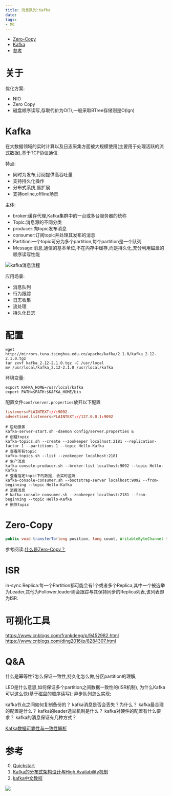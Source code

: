 ```yaml
---
title: 消息队列:Kafka
date: 
tags:
- MQ
---
```

<!-- TOC -->

- [Zero-Copy](#zero-copy)
- [Kafka](#kafka)
- [参考](#参考)

<!-- /TOC -->

# 关于

优化方案:

* NIO
* Zero Copy
* 磁盘顺序读写,存取代价为O(1),一般采取BTree存储则是O(lgn)

# Kafka

在大数据领域的实时计算以及日志采集方面被大规模使用(主要用于处理活跃的流式数据),基于TCP协议通信.

特点:

* 同时为发布,订阅提供高吞吐量
* 支持持久化操作
* 分布式系统,易扩展
* 支持online,offline场景

主体:

* broker:缓存代理,Kafka集群中的一台或多台服务器的统称
* Topic:消息源的不同分类
* producer:向topic发布消息
* consumer:订阅topic并处理其发布的消息
* Partition:一个topic可分为多个partition,每个partition是一个队列
* Message:消息,通信的基本单位,不在内存中缓存,而是持久化,充分利用磁盘的顺序读写性能

![kafka消息流程](https://raw.githubusercontent.com/LuVx21/doc/master/source/_posts/99.img/kafka_msg.png)

应用场景:

* 消息队列
* 行为跟踪
* 日志收集
* 流处理
* 持久化日志

# 配置
```shell
wget http://mirrors.tuna.tsinghua.edu.cn/apache/kafka/2.1.0/kafka_2.12-2.1.0.tgz
tar zxvf kafka_2.12-2.1.0.tgz -C /usr/local
mv /usr/local/kafka_2.12-2.1.0 /usr/local/kafka
```

环境变量:
```shell
export KAFKA_HOME=/usr/local/kafka
export PATH=$PATH:$KAFKA_HOME/bin
```

配置文件`conf/server.properties`放开以下配置
```conf
listeners=PLAINTEXT://:9092
advertised.listeners=PLAINTEXT://127.0.0.1:9092
```

```shell
# 启动服务
kafka-server-start.sh -daemon config/server.properties &
# 创建topic
kafka-topics.sh --create --zookeeper localhost:2181 --replication-factor 1 --partitions 1 --topic Hello-Kafka
# 查看所有topic
kafka-topics.sh --list --zookeeper localhost:2181
# 生产消息
kafka-console-producer.sh --broker-list localhost:9092 --topic Hello-Kafka
# 查看指定topic下的数据, 会实时监听
kafka-console-consumer.sh --bootstrap-server localhost:9092 --from-beginning --topic Hello-Kafka
# 消费消息
# kafka-console-consumer.sh --zookeeper localhost:2181 --from-beginning --topic Hello-Kafka
# 删除topic
```


# Zero-Copy

```java
public void transferTo(long position, long count, WritableByteChannel target);
```

参考阅读:[什么是Zero-Copy？](https://blog.csdn.net/u013256816/article/details/52589524)



# ISR

in-sync Replica:每一个Partition都可能会有1个或者多个Replica,其中一个被选举为Leader,其他为Follower,leader则会跟踪与其保持同步的Replica列表,该列表即为ISR.



# 可视化工具


https://www.cnblogs.com/frankdeng/p/9452982.html
https://www.cnblogs.com/ding2016/p/8284307.html


# Q&A

什么是幂等性?怎么保证一致性,持久化怎么做,分区partition的理解,

LEO是什么意思,如何保证多个partition之间数据一致性的(ISR机制),
为什么Kafka可以这么快(基于磁盘的顺序读写);
异步队列怎么实现;

kafka节点之间如何复制备份的？
kafka消息是否会丢失？为什么？
kafka最合理的配置是什么？
kafka的leader选举机制是什么？
kafka对硬件的配置有什么要求？
kafka的消息保证有几种方式？

[Kafka数据可靠性与一致性解析](https://blog.csdn.net/lizhitao/article/details/52296102)

# 参考

0. [Quickstart](https://kafka.apache.org/quickstart)
1. [Kafka的分布式架构设计与High Availability机制](http://josh-persistence.iteye.com/blog/2234636)
2. [kafka中文教程](http://orchome.com/kafka/index#/collapse-1005)

[![](https://static.segmentfault.com/v-5b1df2a7/global/img/creativecommons-cc.svg)](https://creativecommons.org/licenses/by-nc-nd/4.0/)
